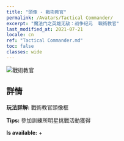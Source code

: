 ```yaml
---
title: "頭像 - 戰術教官"
permalink: /Avatars/Tactical Commander/
excerpt: "魔法门之英雄无敌：战争纪元  戰術教官"
last_modified_at: 2021-07-21
locale: cn
ref: "Tactical Commander.md"
toc: false
classes: wide
---
```

 ![戰術教官](/images/a/avatarFrame_20.png)

## 詳情

 **玩法詳解:** 戰術教官頭像框 

 **Tips:** 參加訓練所明星挑戰活動獲得 

 **Is available:**  + 

